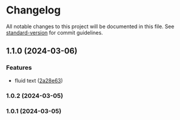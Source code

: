 # Changelog

All notable changes to this project will be documented in this file. See [standard-version](https://github.com/conventional-changelog/standard-version) for commit guidelines.

## 1.1.0 (2024-03-06)


### Features

* fluid text ([2a28e63](https://github.com/headwayclan/tailwindcss/commit/2a28e637f136ddab879937d11648d7552e1adeeb))

### 1.0.2 (2024-03-05)

### 1.0.1 (2024-03-05)

